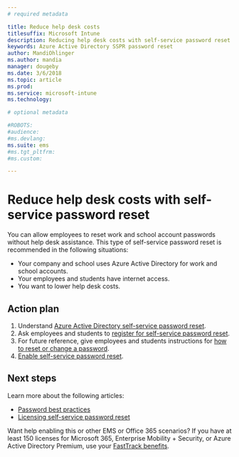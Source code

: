 ```yaml
---
# required metadata

title: Reduce help desk costs
titlesuffix: Microsoft Intune
description: Reducing help desk costs with self-service password reset 
keywords: Azure Active Directory SSPR password reset
author: MandiOhlinger
ms.author: mandia
manager: dougeby
ms.date: 3/6/2018
ms.topic: article
ms.prod:
ms.service: microsoft-intune
ms.technology:

# optional metadata

#ROBOTS: 
#audience:
#ms.devlang:
ms.suite: ems
#ms.tgt_pltfrm:
#ms.custom:

---
```

# Reduce help desk costs with self-service password reset

You can allow employees to reset work and school account passwords without help desk assistance. This type of self-service password reset is recommended in the following situations:
* Your company and school uses Azure Active Directory for work and school accounts.
* Your employees and students have internet access.
* You want to lower help desk costs.

## Action plan

1. Understand [Azure Active Directory self-service password reset](https://docs.microsoft.com/azure/active-directory/active-directory-passwords-overview). 
2. Ask employees and students to [register for self-service password reset](https://docs.microsoft.com/azure/active-directory/active-directory-passwords-reset-register).
3. For future reference, give employees and students instructions for [how to reset or change a password](https://docs.microsoft.com/azure/active-directory/active-directory-passwords-update-your-own-password).
4. [Enable self-service password reset](https://docs.microsoft.com/azure/active-directory/active-directory-passwords-getting-started).

## Next steps

Learn more about the following articles:
* [Password best practices](https://docs.microsoft.com/azure/active-directory/active-directory-secure-passwords) 
* [Licensing self-service password reset](https://docs.microsoft.com/azure/active-directory/active-directory-secure-passwords)

Want help enabling this or other EMS or Office 365 scenarios? If you have at least 150 licenses for Microsoft 365, Enterprise Mobility + Security, or Azure Active Directory Premium, use your [FastTrack benefits](https://docs.microsoft.com/enterprise-mobility-security/solutions/enterprise-mobility-fasttrack-program).